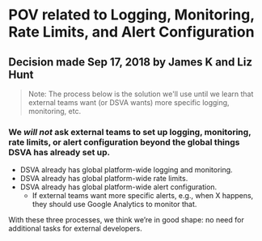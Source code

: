 # POV related to Logging, Monitoring, Rate Limits, and Alert Configuration

## Decision made Sep 17, 2018 by James K and Liz Hunt

> Note: The process below is the solution we'll use until we learn that external teams want \(or DSVA wants\) more specific logging, monitoring, etc.

### We _will not_ ask external teams to set up logging, monitoring, rate limits, or alert configuration beyond the global things DSVA has already set up.

* DSVA already has global platform-wide logging and monitoring. 
* DSVA already has global platform-wide rate limits.
* DSVA already has global platform-wide alert configuration.
  * If external teams want more specific alerts, e.g., when X happens, they should use Google Analytics to monitor that.

With these three processes, we think we’re in good shape: no need for additional tasks for external developers.

